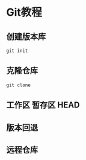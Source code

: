 # Git教程

## 创建版本库

```
git init 
```

## 克隆仓库

```
git clone 
```

## 工作区 暂存区 HEAD

## 版本回退

## 远程仓库


